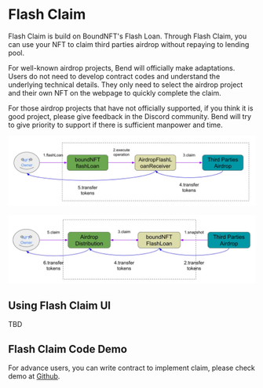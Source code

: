 # Flash Claim

Flash Claim is build on BoundNFT's Flash Loan. Through Flash Claim, you can use your NFT to claim third parties airdrop without repaying to lending pool.

For well-known airdrop projects, Bend will officially make adaptations. Users do not need to develop contract codes and understand the underlying technical details. They only need to select the airdrop project and their own NFT on the webpage to quickly complete the claim.

For those airdrop projects that have not officially supported, if you think it is good project, please give feedback in the Discord community. Bend will try to give priority to support if there is sufficient manpower and time.

![Flash Claim](<../.gitbook/assets/Flash Claim 0419.jpg>)

![Airdrop Distribution](<../.gitbook/assets/Airdrop Distribution 0419.jpg>)

## Using Flash Claim UI

TBD

## Flash Claim Code Demo

For advance users, you can write contract to implement claim, please check demo at [Github](https://github.com/BendDAO/bend-flashclaim-demo).
